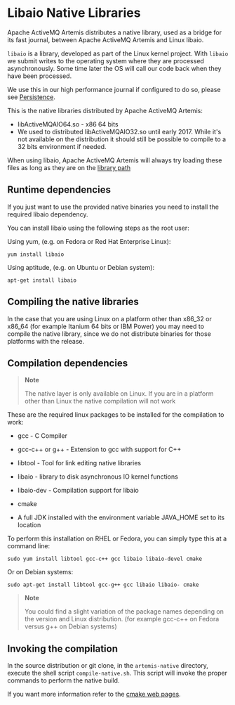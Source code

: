 # Libaio Native Libraries

Apache ActiveMQ Artemis distributes a native library, used as a bridge for its fast journal, between Apache ActiveMQ Artemis
and Linux libaio.

`libaio` is a library, developed as part of the Linux kernel project.
With `libaio` we submit writes to the operating system where they are
processed asynchronously. Some time later the OS will call our code back
when they have been processed.

We use this in our high performance journal if configured to do so,
please see [Persistence](persistence.md).

This is the native libraries distributed by Apache ActiveMQ Artemis:

-   libActiveMQAIO64.so - x86 64 bits
-   We used to distributed libActiveMQAIO32.so until early 2017. While it's not available on the distribution it should still be possible to compile to a 32 bits environment if needed.

When using libaio, Apache ActiveMQ Artemis will always try loading these files as long
as they are on the [library path](using-server.html#library-path)


## Runtime dependencies

If you just want to use the provided native binaries you need to install the required libaio dependency.

You can install libaio using the following steps as the root user:

Using yum, (e.g. on Fedora or Red Hat Enterprise Linux):

    yum install libaio

Using aptitude, (e.g. on Ubuntu or Debian system):

    apt-get install libaio


## Compiling the native libraries

In the case that you are using Linux on a platform other than x86\_32 or
x86\_64 (for example Itanium 64 bits or IBM Power) you may need to
compile the native library, since we do not distribute binaries for
those platforms with the release.

## Compilation dependencies

> **Note**
>
> The native layer is only available on Linux. If you are
> in a platform other than Linux the native compilation will not work

These are the required linux packages to be installed for the compilation to work:

-   gcc - C Compiler

-   gcc-c++ or g++ - Extension to gcc with support for C++

-   libtool - Tool for link editing native libraries

-   libaio - library to disk asynchronous IO kernel functions

-   libaio-dev - Compilation support for libaio

-   cmake

-   A full JDK installed with the environment variable JAVA\_HOME set to
    its location

To perform this installation on RHEL or Fedora, you can simply type this at a command line:

    sudo yum install libtool gcc-c++ gcc libaio libaio-devel cmake

Or on Debian systems:

    sudo apt-get install libtool gcc-g++ gcc libaio libaio- cmake

> **Note**
>
> You could find a slight variation of the package names depending on
> the version and Linux distribution. (for example gcc-c++ on Fedora
> versus g++ on Debian systems)

## Invoking the compilation

In the source distribution or git clone, in the `artemis-native` directory, execute the shell
script `compile-native.sh`. This script will invoke the proper commands to perform the native build.

If you want more information refer to the [cmake web pages](http://cmake.org).

